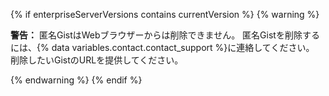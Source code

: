 {% if enterpriseServerVersions contains currentVersion %}
{% warning %}

**警告：** 匿名GistはWebブラウザーからは削除できません。 匿名Gistを削除するには、{% data variables.contact.contact_support %}に連絡してください。 削除したいGistのURLを提供してください。

{% endwarning %}
{% endif %}
